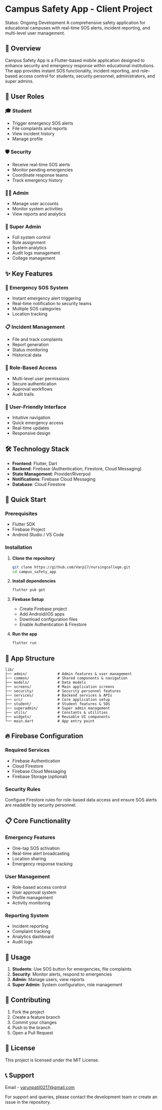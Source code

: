 # Campus Safety App - Client Project
Status: Ongoing Development
A comprehensive safety application for educational campuses with real-time SOS alerts, incident reporting, and multi-level user management.

## 🚨 Overview

Campus Safety App is a Flutter-based mobile application designed to enhance security and emergency response within educational institutions. The app provides instant SOS functionality, incident reporting, and role-based access control for students, security personnel, administrators, and super admins.

## 👥 User Roles

### 🎓 Student
- Trigger emergency SOS alerts
- File complaints and reports
- View incident history
- Manage profile

### 🛡️ Security
- Receive real-time SOS alerts
- Monitor pending emergencies
- Coordinate response teams
- Track emergency history

### 👨‍💼 Admin
- Manage user accounts
- Monitor system activities
- View reports and analytics

### 🔧 Super Admin
- Full system control
- Role assignment
- System analytics
- Audit logs management
- College management

## ✨ Key Features

### 🚨 Emergency SOS System
- Instant emergency alert triggering
- Real-time notification to security teams
- Multiple SOS categories
- Location tracking

### 📋 Incident Management
- File and track complaints
- Report generation
- Status monitoring
- Historical data

### 🔐 Role-Based Access
- Multi-level user permissions
- Secure authentication
- Approval workflows
- Audit trails

### 📱 User-Friendly Interface
- Intuitive navigation
- Quick emergency access
- Real-time updates
- Responsive design

## 🛠️ Technology Stack

- **Frontend**: Flutter, Dart
- **Backend**: Firebase (Authentication, Firestore, Cloud Messaging)
- **State Management**: Provider/Riverpod
- **Notifications**: Firebase Cloud Messaging
- **Database**: Cloud Firestore

## 🚀 Quick Start

### Prerequisites
- Flutter SDK
- Firebase Project
- Android Studio / VS Code

### Installation

1. **Clone the repository**
   ```bash
   git clone https://github.com/Varp17/nursingcollege.git
   cd campus_safety_app
   ```

2. **Install dependencies**
   ```bash
   flutter pub get
   ```

3. **Firebase Setup**
   - Create Firebase project
   - Add Android/iOS apps
   - Download configuration files
   - Enable Authentication & Firestore

4. **Run the app**
   ```bash
   flutter run
   ```

## 📱 App Structure

```
lib/
├── admin/              # Admin features & user management
├── common/             # Shared components & navigation
├── models/             # Data models
├── screens/            # Main application screens
├── security/           # Security personnel features
├── services/           # Backend services & APIs
├── src/                # Core application setup
├── student/            # Student features & SOS
├── superadmin/         # Super admin management
├── utils/              # Constants & utilities
├── widgets/            # Reusable UI components
└── main.dart           # App entry point
```

## 🔥 Firebase Configuration

### Required Services
- Firebase Authentication
- Cloud Firestore
- Firebase Cloud Messaging
- Firebase Storage (optional)

### Security Rules
Configure Firestore rules for role-based data access and ensure SOS alerts are readable by security personnel.

## 📋 Core Functionality

### Emergency Features
- One-tap SOS activation
- Real-time alert broadcasting
- Location sharing
- Emergency response tracking

### User Management
- Role-based access control
- User approval system
- Profile management
- Activity monitoring

### Reporting System
- Incident reporting
- Complaint tracking
- Analytics dashboard
- Audit logs

## 🎯 Usage

1. **Students**: Use SOS button for emergencies, file complaints
2. **Security**: Monitor alerts, respond to emergencies
3. **Admin**: Manage users, view reports
4. **Super Admin**: System configuration, role management

## 🤝 Contributing

1. Fork the project
2. Create a feature branch
3. Commit your changes
4. Push to the branch
5. Open a Pull Request

## 📄 License

This project is licensed under the MIT License.

## 📞 Support

Email - varunpatil0217@gmail.com

For support and queries, please contact the development team or create an issue in the repository.
